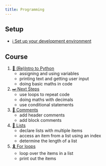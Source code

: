 ```yaml
---
title: Programming
---
```


## Setup

- [ℹ️ Set up your development environment](../../classroom/setup.md)

## Course

1. [🐍 (Re)Intro to Python](intro.md)
    - assigning and using variables
    - printing text and getting user input
    - doing basic maths in code
2. [⏭ Next Steps](next-steps.md)
    - use loops to repeat code
    - doing maths with decimals
    - use conditional statements
3. [💬 Comments](comments.md)
    - add header comments
    - add block comments
4. [🛒 Lists](lists.md)
    - declare lists with multiple items
    - access an item from a list using an index
    - determine the length of a list
5. [🎗 For loops](for-loops.md)
    - loop over the items in a list
    - print out the items
